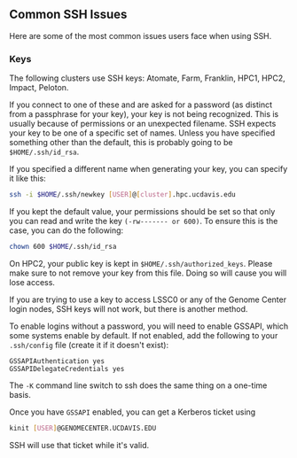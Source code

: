 ## Common SSH Issues

Here are some of the most common issues users face when using SSH. 


### Keys

The following clusters use SSH keys: Atomate, Farm, Franklin, HPC1, HPC2, Impact, Peloton. 

If you connect to one of these and are asked for a password (as distinct from a passphrase for your key), 
your key is not being recognized. This is usually because of permissions or an unexpected filename. 
SSH expects your key to be one of a specific set of names. Unless you have specified something other than
the default, this is probably going to be `$HOME/.ssh/id_rsa`.

If you specified a different name when generating your key, you can specify it like this:

```bash
ssh -i $HOME/.ssh/newkey [USER]@[cluster].hpc.ucdavis.edu
```

If you kept the default value, your permissions should be set so that only you can read and write the key `(-rw------- or 600)`. 
To ensure this is the case, you can do the following:

```bash
chown 600 $HOME/.ssh/id_rsa
```

On HPC2, your public key is kept in `$HOME/.ssh/authorized_keys`. Please make sure to not remove your key from this file.
Doing so will cause you will lose access.

If you are trying to use a key to access LSSC0 or any of the Genome Center login nodes, SSH keys will not work, but there is 
another method. 

To enable logins without a password, you will need to enable GSSAPI, which
some systems enable by default.  If not enabled, add the following to your 
`.ssh/config` file (create it if it doesn't exist):

	GSSAPIAuthentication yes
	GSSAPIDelegateCredentials yes

The `-K` command line switch to ssh does the same thing on a one-time
basis.

Once you have `GSSAPI` enabled, you can get a Kerberos ticket using

```bash
kinit [USER]@GENOMECENTER.UCDAVIS.EDU
```

SSH will use that ticket while it's valid.
